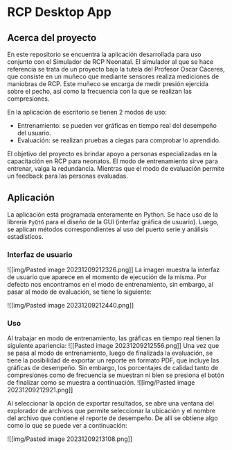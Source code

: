 # RCP Desktop App
## Acerca del proyecto
En este repositorio se encuentra la aplicación desarrollada para uso conjunto con el Simulador de RCP Neonatal. El simulador al que se hace referencia se trata de un proyecto bajo la tutela del Profesor Oscar Cáceres, que consiste en un muñeco que mediante sensores realiza mediciones de maniobras de RCP. Este muñeco se encarga de medir presión ejercida sobre el pecho, así como la frecuencia con la que se realizan las compresiones.

En la aplicación de escritorio se tienen 2 modos de uso:
- Entrenamiento: se pueden ver gráficas en tiempo real del desempeño del usuario.
- Evaluación: se realizan pruebas a ciegas para comprobar lo aprendido.

El objetivo del proyecto es brindar apoyo a personas especializadas en la capacitación en RCP para neonatos. El modo de entrenamiento sirve para entrenar, valga la redundancia. Mientras que el modo de evaluación permite un feedback para las personas evaluadas.

## Aplicación
La aplicación está programada enteramente en Python. Se hace uso de la librería `PyQt6` para el diseño de la GUI (interfaz gráfica de usuario). Luego, se aplican métodos correspondientes al uso del puerto serie y análisis estadísticos.

### Interfaz de usuario
![[img/Pasted image 20231209212326.png]]
La imagen muestra la interfaz de usuario que aparece en el momento de ejecución de la misma. Por defecto nos encontramos en el modo de entrenamiento, sin embargo, al pasar al modo de evaluación, se tiene lo siguiente:

![[img/Pasted image 20231209212440.png]]
### Uso
Al trabajar en modo de entrenamiento, las gráficas en tiempo real tienen la siguiente apariencia:
![[Pasted image 20231209212556.png]]
Una vez que se pasa al modo de entrenamiento, luego de finalizada la evaluación, se tiene la posibilidad de exportar un reporte en formato PDF, que incluye las gráficas de desempeño. Sin embargo, los porcentajes de calidad tanto de compresiones como de frecuencia se muestran ni bien se presiona el botón de finalizar como se muestra a continuación.
![[img/Pasted image 20231209212921.png]]

Al seleccionar la opción de exportar resultados, se abre una ventana del explorador de archivos que permite seleccionar la ubicación y el nombre del archivo que contiene el reporte de desempeño. De allí se obtiene algo como lo que se puede ver a continuación:

![[img/Pasted image 20231209213108.png]]

